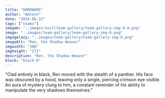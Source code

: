 ```yaml
---
title: "HARDWARE"
author: "Amtech"
date: "2024-06-22"
tags: ["teams"]
imagem: "..images/avif/team-gallery/team-gallery-img-6-m.png"
image: "..images/team-gallery/team-gallery-img-6.png"
imgagelazy: "..images/team-gallery/team-gallery-img-6.png"
imageAlt: "Ren, the Shadow Weaver"
imgwidth: "380"
imgheight: "271"
description: "Ren, the Shadow Weaver"
block: "block-6"
---
```


"Clad entirely in black, Ren moved with the stealth of a panther. His face was obscured by a hood, leaving only a single, piercing crimson eye visible. An aura of mystery clung to him, a constant reminder of his ability to manipulate the very shadows themselves."
